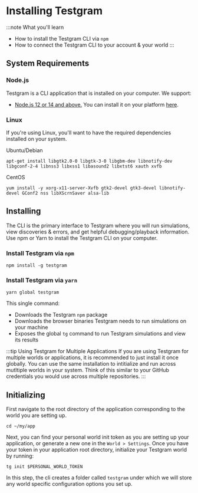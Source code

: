 # Installing Testgram

:::note
What you'll learn
* How to install the Testgram CLI via `npm`
* How to connect the Testgram CLI to your account & your world
:::

## System Requirements
### Node.js
Testgram is a CLI application that is installed on your computer. We support:
* [Node.js 12 or 14 and above.](https://nodejs.org/en/download/) You can install it on your platform [here](https://nodejs.org/en/download/).

### Linux
If you're using Linux, you'll want to have the required dependencies installed on your system.

Ubuntu/Debian
```shell
apt-get install libgtk2.0-0 libgtk-3-0 libgbm-dev libnotify-dev libgconf-2-4 libnss3 libxss1 libasound2 libxtst6 xauth xvfb
```

CentOS
```shell
yum install -y xorg-x11-server-Xvfb gtk2-devel gtk3-devel libnotify-devel GConf2 nss libXScrnSaver alsa-lib
```

## Installing
The CLI is the primary interface to Testgram where you will run simulations, view discoveries & errors, and get helpful debugging/playback information. 
Use npm or Yarn to install the Testgram CLI on your computer.
### Install Testgram via `npm`
```shell
npm install -g testgram
```

### Install Testgram via `yarn`
```shell
yarn global testgram
```

This single command:
* Downloads the Testgram `npm` package
* Downloads the browser binaries Testgram needs to run simulations on your machine
* Exposes the global `tg` command to run Testgram simulations and view its results

:::tip Using Testgram for Multiple Applications
If you are using Testgram for multiple worlds or applications, it is recommended to just install it once globally. 
You can use the same installation to intitialize and run across mutltiple worlds in your system. Think of this similar to 
your GitHub credentials you would use across multiple repositories.
:::

## Initializing
First navigate to the root directory of the application corresponding to the world you are setting up.
```shell
cd ~/my/app
```
Next, you can find your personal world init token as you are setting up your application, or generate a new one in the `World > Settings`. 
Once you have your token in your application root directory, initialize your Testgram world by running:
```shell
tg init $PERSONAL_WORLD_TOKEN
```

In this step, the cli creates a folder called `testgram` under which we will store any world specific configuration options you set up.



